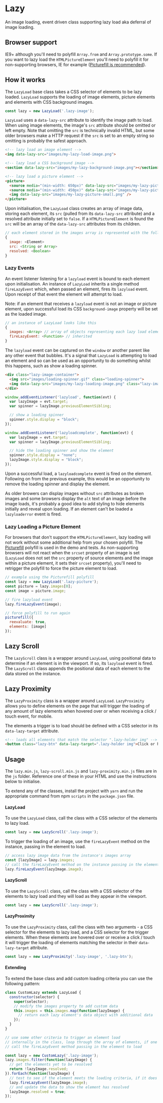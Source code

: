 # Lazy

An image loading, event driven class supporting lazy load aka deferral of image loading.

## Browser support

IE9+ although you'll need to polyfill `Array.from` and `Array.prototype.some`. If you want to lazy load the `HTMLPictureElement` you'll need to polyfill it for non-supporting browsers, IE for example ([Picturefill is recommended](https://github.com/scottjehl/picturefill)).

## How it works

The `LazyLoad` base class takes a CSS selector of elements to be lazy loaded. `LazyLoad` supports the loading of image elements, picture elements and elements with CSS background images.

```javascript
const lazy = new LazyLoad('.lazy-image');
```

`LazyLoad` uses a `data-lazy-src` attribute to identify the image path to load. When using image elements, the image's `src` attribute should be omitted or left empty. Note that omitting the `src` is technically invalid HTML, but some older browsers make a HTTP request if the `src` is set to an empty string so omitting is probably the safest approach.

```html
<!-- lazy load an image element -->
<img data-lazy-src="images/my-lazy-load-image.png">

<!-- lazy load a CSS background image -->
<section data-lazy-src="images/my-lazy-background-image.png"></section>

<!-- lazy load a picture element -->
<picture>
  <source media="(min-width: 650px)" data-lazy-src="images/my-lazy-picture-large.png"></source>
  <source media="(min-width: 450px)" data-lazy-src="images/my-lazy-picture-med.png"></source>
  <img data-lazy-src="images/my-lazy-picture-small.png" />
</picture>
```

Upon initialisation, the `LazyLoad` class creates an array of image data, storing each element, its `src` (pulled from its `data-lazy-src` attribute) and a resolved attribute initially set to `false`. If a `HTMLPictureElement` is found the `src` will be an array of the `data-lazy-src` attributes from its children.

```javascript
// each element stored in the images array is represented with the following data structure
{
  image: <Elememt>
  src: <String or Array>
  resolved: <Boolean>
}
```
### Lazy Events

An event listener listening for a `lazyload` event is bound to each element upon initialisation. An instance of `LazyLoad` inherits a single method `fireLazyEvent` which, when passed an element, fires its `lazyload` event. Upon receipt of that event the element will attempt to load. 

Note: if an element that receives a `lazyload` event is not an image or picture element, upon successful load its CSS `background-image` property will be set as the loaded image. 

```javascript
// an instance of LazyLoad looks like this
{
  images: <Array> // array of objects representing each lazy load element (see above for data structure)
  fireLazyEvent: <Function> // inherited
}
```

The `lazyload` event can be captured on the `window` or another parent like any other event that bubbles. It's a signal that `LazyLoad` is attempting to load an element and so can be used as an opportunity to do something whilst this happens, such as show a loading spinner.

```html
<div class="lazy-image-container">
  <img src="images/loading-spinner.gif" class="loading-spinner">
  <img data-lazy-src="images/my-lazy-loading-image.png" class="lazy-image">
</div>
```
```javascript
window.addEventListener('lazyload', function(evt) {
  var lazyImage = evt.target;
  var spinner = lazyImage.previousElementSibling;

  // show a loading spinner
  spinner.style.display = "block";
});

window.addEventListener('lazyloadcomplete', function(evt) {
  var lazyImage = evt.target;
  var spinner = lazyImage.previousElementSibling;

  // hide the loading spinner and show the element
  spinner.style.display = "none";
  lazyImage.style.display = "block";
});
```

Upon a successful load, a `lazyloadcomplete` event is fired on the element. Following on from the previous example, this would be an opportunity to remove the loading spinner and display the element.

As older browers can display images without `src` attributes as broken images and some browsers display the `alt` text of an image before the image loads, it's probably a good idea to add styling to hide elements initially and reveal upon loading. If an element can't be loaded a `lazyloaderror` event is fired.

### Lazy Loading a Picture Element

For browsers that don't support the `HTMLPictureElement`, lazy loading will not work without some additional help from your chosen polyfill. The [Picturefill](https://github.com/scottjehl/picturefill) polyfill is used in the demo and tests. As non-supporting browsers will not react when the `srcset` property of an image is set (`LazyLoad` does not set the `src` property of source elements and the image within a picture element, it sets their `srcset` property), you'll need to retrigger the polyfill to force the picture element to load.

```javascript
// example using the Picturefill polyfill
const lazy = new LazyLoad('.lazy-picture');
const picture = lazy.images[0];
const image = picture.image;

// fire lazyload event
lazy.fireLazyEvent(image);

// force polyfill to run again
picturefill({
  reevaluate: true,
  elements: [image]
});
```

## Lazy Scroll

The `LazyScroll` class is a wrapper around `LazyLoad`, using positional data to determine if an element is in the viewport. If so, its `lazyload` event is fired. The `LazyScroll` class appends the positional data of each element to the data stored on the instance.

## Lazy Proximity

The `LazyProximity` class is a wrapper around `LazyLoad`. `LazyProximity` allows you to define elements on the page that will trigger the loading of any amount of lazy elements when hovered over or when receiving a click / touch event, for mobile.

The elements a trigger is to load should be defined with a CSS selector in its `data-lazy-target` attribute.

```html
<!-- loads all elements that match the selector ".lazy-holder img" -->
<button class="lazy-btn" data-lazy-target=".lazy-holder img">Click or hover over me!</button>
```

## Usage

The `lazy.min.js`, `lazy-scroll.min.js` and `lazy-proximity.min.js` files are in the `js` folder. Reference one of these in your HTML and use the instructions below to initialise.

To extend any of the classes, install the project with `yarn` and run the appropriate command from npm `scripts` in the `package.json` file.

#### LazyLoad

To use the `LazyLoad` class, call the class with a CSS selector of the elements to lazy load.

```javascript
const lazy = new LazyScroll('.lazy-image');
```
To trigger the loading of an image, use the `fireLazyEvent` method on the instance, passing in the element to load.

```javascript
// access lazy image data from the instance's images array
const [lazyImage] = lazy.images;
// call the fireLazyEvent method on the instance passing in the element to lazy load
lazy.fireLazyEvent(lazyImage.image);
```

#### LazyScroll

To use the `LazyScroll` class, call the class with a CSS selector of the elements to lazy load and they will load as they appear in the viewport.

```javascript
const lazy = new LazyScroll('.lazy-image');
```

#### LazyProximity

To use the `LazyProximity` class, call the class with two arguments - a CSS selector for the elements to lazy load, and a CSS selector for the trigger elements. When these elements are hovered over or receive a click / touch it will trigger the loading of elements matching the selector in their `data-lazy-target` attribute.

```javascript
const lazy = new LazyProximity('.lazy-image', '.lazy-btn');
```

#### Extending

To extend the base class and add custom loading criteria you can use the following pattern:

```javascript
class CustomLazy extends LazyLoad {
  constructor(selector) {
    super(selector);
    // modify the images property to add custom data
    this.images = this.images.map(function(lazyImage) {
      // return each lazy element's data object with additional data
    });
  }
}

// use some other criteria to trigger an element load
// internally in the class, loop through the array of elements, if one meets the criteria to load
// call the fireLazyEvent method passing in the element to load

const lazy = new CustomLazy('.lazy-image');
lazy.images.filter(function(lazyImage) {
  // get the elements yet to be resolved
  return !lazyImage.resolved;
}).forEach(function(lazyImage) {
  // test to see if the element meets the loading criteria, if it does fire the lazyload event
  lazy.fireLazyEvent(lazyImage.image);
  // and update the data to show the element has resolved
  lazyImage.resolved = true;
});
```
